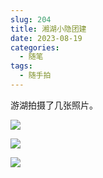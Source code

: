 ```yaml
---
slug: 204
title: 湘湖小隐团建
date: 2023-08-19
categories: 
  - 随笔
tags:
  - 随手拍
---
```


游湖拍摄了几张照片。

![](https://imgurl.zishu.me/images/2023/64e0b5165be78.png)

![](https://imgurl.zishu.me/images/2023/64e0b5c2a44cd.png)

![](https://imgurl.zishu.me/images/2023/64e0b4c82505d.png)